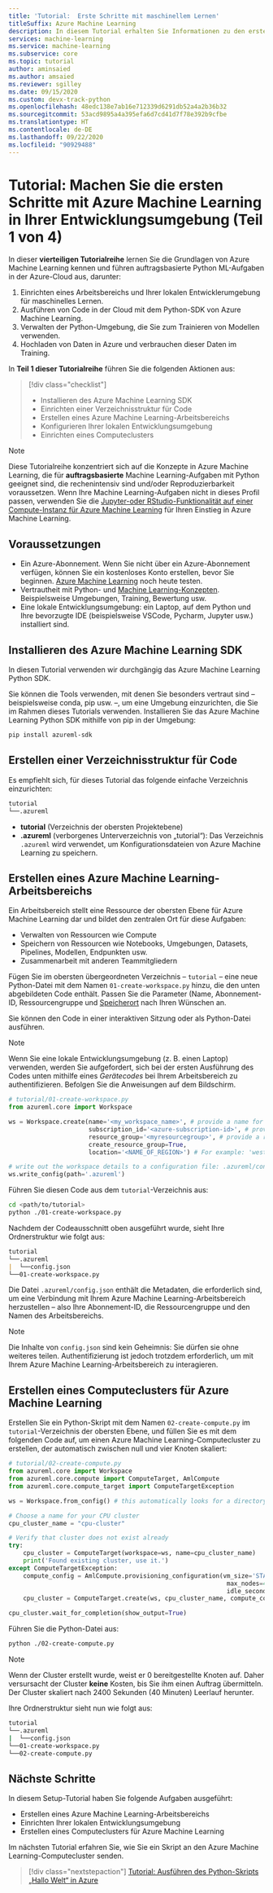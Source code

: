 ```yaml
---
title: 'Tutorial:  Erste Schritte mit maschinellem Lernen'
titleSuffix: Azure Machine Learning
description: In diesem Tutorial erhalten Sie Informationen zu den ersten Schritten mit dem Azure Machine Learning Python SDK, das in Ihrer persönlichen Entwicklungsumgebung ausgeführt wird.
services: machine-learning
ms.service: machine-learning
ms.subservice: core
ms.topic: tutorial
author: aminsaied
ms.author: amsaied
ms.reviewer: sgilley
ms.date: 09/15/2020
ms.custom: devx-track-python
ms.openlocfilehash: 48edc138e7ab16e712339d6291db52a4a2b36b32
ms.sourcegitcommit: 53acd9895a4a395efa6d7cd41d7f78e392b9cfbe
ms.translationtype: HT
ms.contentlocale: de-DE
ms.lasthandoff: 09/22/2020
ms.locfileid: "90929488"
---
```

# <a name="tutorial-get-started-with-azure-machine-learning-on-your-development-environment-part-1-of-4"></a>Tutorial: Machen Sie die ersten Schritte mit Azure Machine Learning in Ihrer Entwicklungsumgebung (Teil 1 von 4)

In dieser **vierteiligen Tutorialreihe** lernen Sie die Grundlagen von Azure Machine Learning kennen und führen auftragsbasierte Python ML-Aufgaben in der Azure-Cloud aus, darunter:

1. Einrichten eines Arbeitsbereichs und Ihrer lokalen Entwicklerumgebung für maschinelles Lernen.
2. Ausführen von Code in der Cloud mit dem Python-SDK von Azure Machine Learning.
3. Verwalten der Python-Umgebung, die Sie zum Trainieren von Modellen verwenden.
4. Hochladen von Daten in Azure und verbrauchen dieser Daten im Training.

In **Teil 1 dieser Tutorialreihe** führen Sie die folgenden Aktionen aus:

> [!div class="checklist"]
> * Installieren des Azure Machine Learning SDK
> * Einrichten einer Verzeichnisstruktur für Code
> * Erstellen eines Azure Machine Learning-Arbeitsbereichs
> * Konfigurieren Ihrer lokalen Entwicklungsumgebung
> * Einrichten eines Computeclusters

>[!NOTE]
> Diese Tutorialreihe konzentriert sich auf die Konzepte in Azure Machine Learning, die für __auftragsbasierte__ Machine Learning-Aufgaben mit Python geeignet sind, die rechenintensiv sind und/oder Reproduzierbarkeit voraussetzen. Wenn Ihre Machine Learning-Aufgaben nicht in dieses Profil passen, verwenden Sie die [Jupyter-oder RStudio-Funktionalität auf einer Compute-Instanz für Azure Machine Learning](tutorial-1st-experiment-sdk-setup.md) für Ihren Einstieg in Azure Machine Learning.

## <a name="prerequisites"></a>Voraussetzungen

- Ein Azure-Abonnement. Wenn Sie nicht über ein Azure-Abonnement verfügen, können Sie ein kostenloses Konto erstellen, bevor Sie beginnen. [Azure Machine Learning](https://aka.ms/AMLFree) noch heute testen.
- Vertrautheit mit Python- und [Machine Learning-Konzepten](concept-azure-machine-learning-architecture.md). Beispielsweise Umgebungen, Training, Bewertung usw.
- Eine lokale Entwicklungsumgebung: ein Laptop, auf dem Python und Ihre bevorzugte IDE (beispielsweise VSCode, Pycharm, Jupyter usw.) installiert sind.

## <a name="install-the-azure-machine-learning-sdk"></a>Installieren des Azure Machine Learning SDK

In diesen Tutorial verwenden wir durchgängig das Azure Machine Learning Python SDK.

Sie können die Tools verwenden, mit denen Sie besonders vertraut sind – beispielsweise conda, pip usw. –, um eine Umgebung einzurichten, die Sie im Rahmen dieses Tutorials verwenden. Installieren Sie das Azure Machine Learning Python SDK mithilfe von pip in der Umgebung:

```bash
pip install azureml-sdk
```

## <a name="create-directory-structure-for-code"></a>Erstellen einer Verzeichnisstruktur für Code
Es empfiehlt sich, für dieses Tutorial das folgende einfache Verzeichnis einzurichten:

```markdown
tutorial
└──.azureml
```

- **tutorial** (Verzeichnis der obersten Projektebene)
- **.azureml** (verborgenes Unterverzeichnis von „tutorial“):  Das Verzeichnis `.azureml` wird verwendet, um Konfigurationsdateien von Azure Machine Learning zu speichern.

## <a name="create-an-azure-machine-learning-workspace"></a>Erstellen eines Azure Machine Learning-Arbeitsbereichs

Ein Arbeitsbereich stellt eine Ressource der obersten Ebene für Azure Machine Learning dar und bildet den zentralen Ort für diese Aufgaben:

- Verwalten von Ressourcen wie Compute
- Speichern von Ressourcen wie Notebooks, Umgebungen, Datasets, Pipelines, Modellen, Endpunkten usw.
- Zusammenarbeit mit anderen Teammitgliedern

Fügen Sie im obersten übergeordneten Verzeichnis – `tutorial` – eine neue Python-Datei mit dem Namen `01-create-workspace.py` hinzu, die den unten abgebildeten Code enthält. Passen Sie die Parameter (Name, Abonnement-ID, Ressourcengruppe und [Speicherort](https://azure.microsoft.com/global-infrastructure/services/?products=machine-learning-service) nach Ihren Wünschen an.

Sie können den Code in einer interaktiven Sitzung oder als Python-Datei ausführen.

>[!NOTE]
> Wenn Sie eine lokale Entwicklungsumgebung (z. B. einen Laptop) verwenden, werden Sie aufgefordert, sich bei der ersten Ausführung des Codes unten mithilfe eines *Gerätecodes* bei Ihrem Arbeitsbereich zu authentifizieren. Befolgen Sie die Anweisungen auf dem Bildschirm.

```python
# tutorial/01-create-workspace.py
from azureml.core import Workspace

ws = Workspace.create(name='<my_workspace_name>', # provide a name for your workspace
                      subscription_id='<azure-subscription-id>', # provide your subscription ID
                      resource_group='<myresourcegroup>', # provide a resource group name
                      create_resource_group=True,
                      location='<NAME_OF_REGION>') # For example: 'westeurope' or 'eastus2' or 'westus2' or 'southeastasia'.

# write out the workspace details to a configuration file: .azureml/config.json
ws.write_config(path='.azureml')
```

Führen Sie diesen Code aus dem `tutorial`-Verzeichnis aus:

```bash
cd <path/to/tutorial>
python ./01-create-workspace.py
```

Nachdem der Codeausschnitt oben ausgeführt wurde, sieht Ihre Ordnerstruktur wie folgt aus:

```markdown
tutorial
└──.azureml
|  └──config.json
└──01-create-workspace.py
```

Die Datei `.azureml/config.json` enthält die Metadaten, die erforderlich sind, um eine Verbindung mit Ihrem Azure Machine Learning-Arbeitsbereich herzustellen – also Ihre Abonnement-ID, die Ressourcengruppe und den Namen des Arbeitsbereichs. 

> [!NOTE]
> Die Inhalte von `config.json` sind kein Geheimnis: Sie dürfen sie ohne weiteres teilen.
> Authentifizierung ist jedoch trotzdem erforderlich, um mit Ihrem Azure Machine Learning-Arbeitsbereich zu interagieren.

## <a name="create-an-azure-machine-learning-compute-cluster"></a>Erstellen eines Computeclusters für Azure Machine Learning

Erstellen Sie ein Python-Skript mit dem Namen `02-create-compute.py` im `tutorial`-Verzeichnis der obersten Ebene, und füllen Sie es mit dem folgenden Code auf, um einen Azure Machine Learning-Computecluster zu erstellen, der automatisch zwischen null und vier Knoten skaliert:

```python
# tutorial/02-create-compute.py
from azureml.core import Workspace
from azureml.core.compute import ComputeTarget, AmlCompute
from azureml.core.compute_target import ComputeTargetException

ws = Workspace.from_config() # this automatically looks for a directory .azureml

# Choose a name for your CPU cluster
cpu_cluster_name = "cpu-cluster"

# Verify that cluster does not exist already
try:
    cpu_cluster = ComputeTarget(workspace=ws, name=cpu_cluster_name)
    print('Found existing cluster, use it.')
except ComputeTargetException:
    compute_config = AmlCompute.provisioning_configuration(vm_size='STANDARD_D2_V2',
                                                            max_nodes=4, 
                                                            idle_seconds_before_scaledown=2400)
    cpu_cluster = ComputeTarget.create(ws, cpu_cluster_name, compute_config)

cpu_cluster.wait_for_completion(show_output=True)
```

Führen Sie die Python-Datei aus:

```bash
python ./02-create-compute.py
```


> [!NOTE]
> Wenn der Cluster erstellt wurde, weist er 0 bereitgestellte Knoten auf. Daher versursacht der Cluster **keine** Kosten, bis Sie ihm einen Auftrag übermitteln. Der Cluster skaliert nach 2400 Sekunden (40 Minuten) Leerlauf herunter.

Ihre Ordnerstruktur sieht nun wie folgt aus:

```bash
tutorial
└──.azureml
|  └──config.json
└──01-create-workspace.py
└──02-create-compute.py
```

## <a name="next-steps"></a>Nächste Schritte

In diesem Setup-Tutorial haben Sie folgende Aufgaben ausgeführt:

- Erstellen eines Azure Machine Learning-Arbeitsbereichs
- Einrichten Ihrer lokalen Entwicklungsumgebung
- Erstellen eines Computeclusters für Azure Machine Learning

Im nächsten Tutorial erfahren Sie, wie Sie ein Skript an den Azure Machine Learning-Computecluster senden.

> [!div class="nextstepaction"]
> [Tutorial: Ausführen des Python-Skripts „Hallo Welt“ in Azure](tutorial-1st-experiment-hello-world.md)
